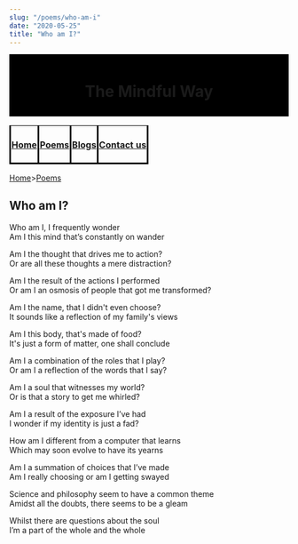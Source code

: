 ```yaml
---
slug: "/poems/who-am-i"
date: "2020-05-25"
title: "Who am I?"
---
```

<div style="background-color:#000000; text-align:center; vertical-align: middle; padding:10px 0;text-color:black">
<h1>The Mindful Way</h1>
</div>

<div style="background-color:#ffgggg; text-align:center; vertical-align: middle; padding:0px 0;text-color:black">
<style type="text/css">
.tg  {border-collapse:collapse;border-spacing:0;}
.tg td{border-color:black;border-style:solid;border-width:1px;overflow:hidden;padding:1px 1px;word-break:normal;}
.tg th{border-color:black;border-style:solid;overflow:hidden;padding:1px 1px;word-break:normal;}
.tg .tg-0lax{text-align:center;vertical-align:top}
</style>
<table class="tg">
<thead>
  <tr>
    <th class="tg-0lax"><h4><a href= "/">Home</a></h4></th>
    <th class="tg-0lax"><h4><a href= "/poems">Poems</a></h4></th>
    <th class="tg-0lax"><h4><a href= "/blogs">Blogs</a></h4></th>
    <th class="tg-0lax"><h4><a href ="/contact-us">Contact us</a></h4></th>
  </tr>
</thead>
</table>
</div>

[Home](/)>[Poems](/poems)

## Who am I?


Who am I, I frequently wonder<br>
Am I this mind that’s constantly on wander

Am I the thought that drives me to action?<br>
Or are all these thoughts a mere distraction?

Am I the result of the actions I performed<br>
Or am I an osmosis of people that got me transformed?

Am I the name, that I didn't even choose?<br>
It sounds like a reflection of my family's views

Am I this body, that's made of food?<br>
It's just a form of matter, one shall conclude

Am I a combination of the roles that I play?<br>
Or am I a reflection of the words that I say?

Am I a soul that witnesses my world?<br>
Or is that a story to get me whirled?

Am I a result of the exposure I’ve had<br>
I wonder if my identity is just a fad?

How am I different from a computer that learns<br>
Which may soon evolve to have its yearns

Am I a summation of choices that I’ve made<br>
Am I really choosing or am I getting swayed

Science and philosophy seem to have a common theme<br>
Amidst all the doubts, there seems to be a gleam

Whilst there are questions about the soul<br>
I’m a part of the whole and the whole
